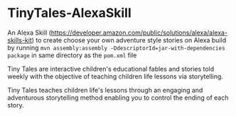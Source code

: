 # TinyTales-AlexaSkill
An Alexa Skill (https://developer.amazon.com/public/solutions/alexa/alexa-skills-kit) to create choose your own adventure style stories on Alexa
build by running `mvn assembly:assembly -DdescriptorId=jar-with-dependencies package` in same directory as the `pom.xml` file


Tiny Tales are interactive children's educational fables and stories told weekly with the objective of teaching children life lessons via storytelling.

Tiny Tales teaches children life's lessons through an engaging and adventurous storytelling method enabling you to control the ending of each story.
